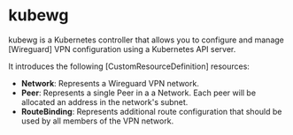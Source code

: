 # kubewg

kubewg is a Kubernetes controller that allows you to configure and manage
[Wireguard] VPN configuration using a Kubernetes API server.

It introduces the following [CustomResourceDefinition] resources:

* **Network**: Represents a Wireguard VPN network.
* **Peer**: Represents a single Peer in a a Network. Each peer will be
  allocated an address in the network's subnet.
* **RouteBinding**: Represents additional route configuration that should be
  used by all members of the VPN network.